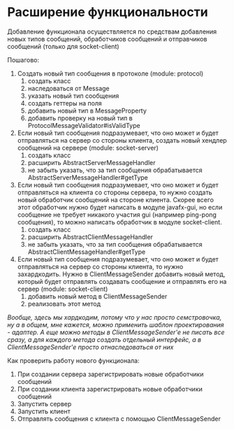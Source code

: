 # Расширение функциональности 
Добавление функционала осуществляется по средствам добавления новых типов сообщений,
обработчиков сообщений и отправчиков сообщений (только для socket-client)

Пошагово:
1. Создать новый тип сообщения в протоколе (module: protocol)
   1. создать класс
   2. наследоваться от Message
   3. указать новый тип сообщения
   4. создать геттеры на поля
   5. добавить новый тип в MessageProperty
   6. добавить проверку на новый тип в ProtocolMessageValidator#isValidType
2. Если новый тип сообщения подразумевает, что оно может и будет отправляться на сервер со стороны клиента,
создать новый хендлер сообщений на сервере (module: socket-server)
   1. создать класс
   2. расширить AbstractServerMessageHandler
   3. не забыть указать, что за тип сообщения обрабатывается AbstractServerMessageHandler#getType
3. Если новый тип сообщения подразумевает, что оно может и будет отправляться на клиента со стороны сервера,
то нужно создать новый обработчик сообщений на стороне клиента. 
Скорее всего этот обработчик нужно будет написать в модуле javafx-gui, но если сообщение не требует никакого
участия gui (например ping-pong сообщения), то можно написать обработчик в модуле socket-client.
   1. создать класс
   2. расширить AbstractClientMessageHandler
   3. не забыть указать, что за тип сообщения обрабатывается AbstractClientMessageHandler#getType
4. Если новый тип сообщения подразумевает, что оно может и будет отправляться на сервер со стороны клиента,
   то нужно захардкодить. Нужно в ClientMessageSender добавить новый метод, который будет отправлять 
создавать сообщение и отправлять его на сервер (module: socket-client)
   1. добавить новый метод в ClientMessageSender
   2. реализовать этот метод

*Вообще, здесь мы хардкодим, потому что у нас просто семстровочка, ну а в общем, мне кажется,
можно применить шаблон проектирования - адаптер. А еще можно методы в ClientMessageSender'е не писать все сразу,
а для каждого метода создать отдельный интерфейс, а в ClientMessageSender'е просто отнаследоваться от них*
      
Как проверить работу нового функционала:
1. При создании сервера зарегистрировать новые обработчики сообщений
2. При создании клиента зарегистрировать новые обработчики сообщений
3. Запустить сервер
4. Запустить клиент
5. Отправлять сообщения с клиента с помощью ClientMessageSender
